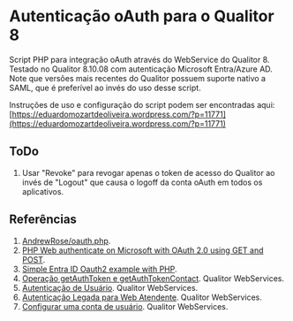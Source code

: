 # Autenticação oAuth para o Qualitor 8

Script PHP para integração oAuth através do WebService do Qualitor 8. Testado no Qualitor 8.10.08 com autenticação Microsoft Entra/Azure AD. Note que versões mais recentes do Qualitor possuem suporte nativo a SAML, que é preferível ao invés do uso desse script.

Instruções de uso e configuração do script podem ser encontradas aqui: [https://eduardomozartdeoliveira.wordpress.com/?p=11771](https://eduardomozartdeoliveira.wordpress.com/?p=11771)

## ToDo

1. Usar "Revoke" para revogar apenas o token de acesso do Qualitor ao invés de "Logout" que causa o logoff da conta oAuth em todos os aplicativos.

## Referências 

1. [AndrewRose/oauth.php](https://github.com/AndrewRose/oauth.php). 
1. [PHP Web authenticate on Microsoft with OAuth 2.0 using GET and POST](https://www.youtube.com/watch?v=GLV8XtUWVjk).
1. [Simple Entra ID Oauth2 example with PHP](https://www.sipponen.com/archives/4024).
1. [Operação getAuthToken e getAuthTokenContact](https://www.qualitor.com.br/docs/8.10.04.20161007/integracao/mi_operacao_getauthtoken-getauthtokencontact.html). Qualitor WebServices.
1. [Autenticação de Usuário](https://www.qualitor.com.br/docs/8.10.04.20170127/integracao/mi_autenticacao_usuario.html). Qualitor WebServices.
1. [Autenticação Legada para Web Atendente](https://www.qualitor.com.br/docs/8.10.04.20170127/integracao/index.html?mi_autenticacao_usuario.html). Qualitor WebServices.
1. [Configurar uma conta de usuário](https://www.qualitor.com.br/docs/8.10.04.20170127/integracao/index.html?mi_autenticacao_usuario.html). Qualitor WebServices.
